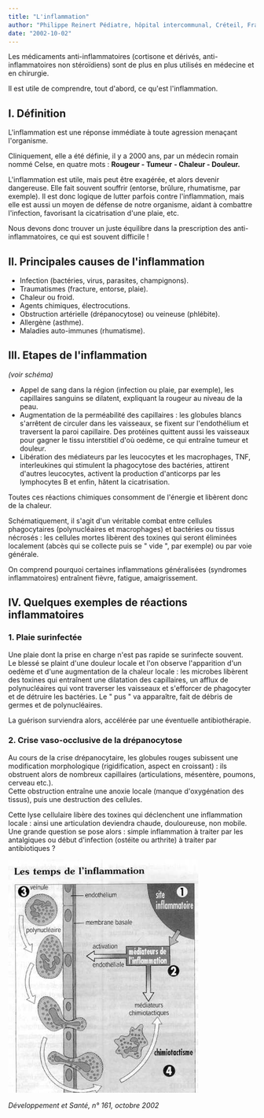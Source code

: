 ```yaml
---
title: "L'inflammation"
author: "Philippe Reinert Pédiatre, hôpital intercommunal, Créteil, France"
date: "2002-10-02"
---
```


Les médicaments anti-inflammatoires (cortisone et dérivés, anti-inflammatoires non stéroïdiens) sont de plus en plus utilisés en médecine et en chirurgie.

Il est utile de comprendre, tout d'abord, ce qu'est l'inflammation.
## I. Définition

L'inflammation est une réponse immédiate à toute agression menaçant l'organisme.

Cliniquement, elle a été définie, il y a 2000 ans, par un médecin romain nommé Celse, en quatre mots : **Rougeur - Tumeur** **- Chaleur - Douleur.**

L'inflammation est utile, mais peut être exagérée, et alors devenir dangereuse. Elle fait souvent souffrir (entorse, brûlure, rhumatisme, par exemple). Il est donc logique de lutter parfois contre l'inflammation, mais elle est aussi un moyen de défense de notre organisme, aidant à combattre l'infection, favorisant la cicatrisation d'une plaie, etc.

Nous devons donc trouver un juste équilibre dans la prescription des anti-inflammatoires, ce qui est souvent difficile !

## **Il.** Principales causes de l'inflammation

*   Infection (bactéries, virus, parasites, champignons).
*   Traumatismes (fracture, entorse, plaie).
*   Chaleur ou froid.
*   Agents chimiques, électrocutions.
*   Obstruction artérielle (drépanocytose) ou veineuse (phlébite).
*   Allergène (asthme).
*   Maladies auto-immunes (rhumatisme).

## III. Etapes de l'inflammation

_(voir schéma)_

*   Appel de sang dans la région (infection ou plaie, par exemple), les capillaires sanguins se dilatent, expliquant la rougeur au niveau de la peau.
*   Augmentation de la perméabilité des capillaires : les globules blancs s'arrêtent de circuler dans les vaisseaux, se fixent sur l'endothélium et traversent la paroi capillaire. Des protéines quittent aussi les vaisseaux pour gagner le tissu interstitiel d'où oedème, ce qui entraîne tumeur et douleur.
*   Libération des médiateurs par les leucocytes et les macrophages, TNF, interleukines qui stimulent la phagocytose des bactéries, attirent d'autres leucocytes, activent la production d'anticorps par les lymphocytes B et enfin, hâtent la cicatrisation.

Toutes ces réactions chimiques consomment de l'énergie et libèrent donc de la chaleur.

Schématiquement, il s'agit d'un véritable combat entre cellules phagocytaires (polynucléaires et macrophages) et bactéries ou tissus nécrosés : les cellules mortes libèrent des toxines qui seront éliminées localement (abcès qui se collecte puis se " vide ", par exemple) ou par voie générale.

On comprend pourquoi certaines inflammations généralisées (syndromes inflammatoires) entraînent fièvre, fatigue, amaigrissement.

## IV. Quelques exemples de réactions inflammatoires

### 1. Plaie surinfectée

Une plaie dont la prise en charge n'est pas rapide se surinfecte souvent.  
Le blessé se plaint d'une douleur locale et l'on observe l'apparition d'un oedème et d'une augmentation de la chaleur locale : les microbes libèrent des toxines qui entraînent une dilatation des capillaires, un afflux de polynucléaires qui vont traverser les vaisseaux et s'efforcer de phagocyter et de détruire les bactéries. Le " pus " va apparaître, fait de débris de germes et de polynucléaires.

La guérison surviendra alors, accélérée par une éventuelle antibiothérapie.

### 2. Crise vaso-occlusive de la drépanocytose

Au cours de la crise drépanocytaire, les globules rouges subissent une modification morphologique (rigidification, aspect en croissant) : ils obstruent alors de nombreux capillaires (articulations, mésentère, poumons, cerveau etc.).  
Cette obstruction entraîne une anoxie locale (manque d'oxygénation des tissus), puis une destruction des cellules.

Cette lyse cellulaire libère des toxines qui déclenchent une inflammation locale : ainsi une articulation deviendra chaude, douloureuse, non mobile.  
Une grande question se pose alors : simple inflammation à traiter par les antalgiques ou début d'infection (ostéite ou arthrite) à traiter par antibiotiques ?

![](i612-1.jpg)


_Développement et Santé, n° 161, octobre 2002_